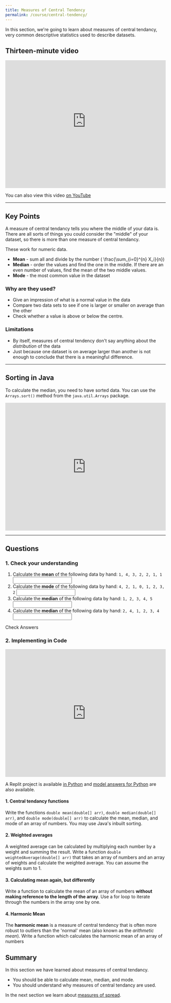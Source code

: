 ```yaml
---
title: Measures of Central Tendency
permalink: /course/central-tendency/
---
```


In this section, we're going to learn about measures of central tendancy, very common descriptive statistics used to describe datasets.

## Thirteen-minute video

<iframe width="100%" height="400px" src="https://www.youtube-nocookie.com/embed/wdRkqLkd7L0" frameborder="0" allow="accelerometer; autoplay; clipboard-write; encrypted-media; gyroscope; picture-in-picture" allowfullscreen></iframe>

You can also view this video [on YouTube](https://youtu.be/wdRkqLkd7L0)

---

<script src="https://polyfill.io/v3/polyfill.min.js?features=es6"></script>
<script id="MathJax-script" src="https://cdn.jsdelivr.net/npm/mathjax@3/es5/tex-mml-chtml.js"></script>

## Key Points

A measure of central tendancy tells you where the middle of your data is. There are all sorts of things you could consider the "middle" of your dataset, so there is more than one measure of central tendancy.

These work for numeric data.

* **Mean** - sum all and divide by the number \( \frac{\sum_{i=0}^{n} X_i}{n})
* **Median** - order the values and find the one in the middle. If there are an even number of values, find the mean of the two middle values.
* **Mode** - the most common value in the dataset

### Why are they used?

* Give an impression of what is a normal value in the data
* Compare two data sets to see if one is larger or smaller on average than the other
* Check whether a value is above or below the centre.

### Limitations
 
* By itself, measures of central tendency don't say anything about the _distribution_ of the data
* Just because one dataset is on average larger than another is not enough to conclude that there is a meaningful difference.

---

## Sorting in Java

To calculate the median, you need to have sorted data. You can use the `Arrays.sort()` method from the `java.util.Arrays` package. 

<iframe height="400px" width="100%" src="https://repl.it/@davidgundry/MathsForCSDescriptiveStatsJavaSort?lite=true" scrolling="no" frameborder="no" allowtransparency="true" allowfullscreen="true" sandbox="allow-forms allow-pointer-lock allow-popups allow-same-origin allow-scripts allow-modals"></iframe>

---

## Questions

### 1. Check your understanding

1. <label for ="q1">Calculate the **mean** of the following data by hand: `1, 4, 3, 2, 2, 1, 1`</label> <input type="text" id="q1" data-answer="2"/> <span id="q1c" style="display:inline-block"></span>
2. <label for ="q2">Calculate the **mode** of the following data by hand: `4, 2, 1, 0, 1, 2, 3, 2`</label> <input type="text" id="q2" data-answer="2"/> <span id="q2c" style="display:inline-block"></span>
3. <label for ="q3">Calculate the **median** of the following data by hand: `1, 2, 3, 4, 5`</label> <input type="text" id="q3" data-answer="3"/> <span id="q3c" style="display:inline-block"></span>
3. <label for ="q4">Calculate the **median** of the following data by hand: `2, 4, 1, 2, 3, 4`</label> <input type="text" id="q4" data-answer="2.5"/> <span id="q4c" style="display:inline-block"></span>

<a class="btn btn-primary" type="submit" onClick="checkAnswers('q1', 'q2', 'q3', 'q4')">Check Answers</a>
<script src="/assets/check.js"></script>

### 2. Implementing in Code

<iframe height="400px" width="100%" src="https://repl.it/@davidgundry/MathsForCSDescriptiveStatsCentralTendancyJava?lite=true" scrolling="no" frameborder="no" allowtransparency="true" allowfullscreen="true" sandbox="allow-forms allow-pointer-lock allow-popups allow-same-origin allow-scripts allow-modals"></iframe>

A Replit project is available [in Python](https://repl.it/@davidgundry/MathsForCSMeasuresOfCentralTendency#main.py) and [model answers for Python](https://repl.it/@davidgundry/MathsForCSMeasuresOfCentralTendencyModelAnswer#main.py) are also available.

#### 1. Central tendancy functions
Write the functions `double mean(double[] arr)`, `double median(double[] arr)`, and `double mode(double[] arr)` to calculate the mean, median, and mode of an array of numbers. You may use Java's inbuilt sorting.

#### 2. Weighted averages
A weighted average can be calculated by multiplying each number by a weight and summing the result.  Write a function `double weightedAverage(double[] arr)` that takes an array of numbers and an array of weights and calculate the weighted average. You can assume the weights sum to 1.

#### 3. Calculating mean again, but differently

Write a function to calculate the mean of an array of numbers **without making reference to the length of the array**. Use a for loop to iterate through the numbers in the array one by one.

#### 4. Harmonic Mean

The **harmonic mean** is a measure of central tendency that is often more robust to outliers than the 'normal' mean (also known as the _arithmetic mean_). Write a function which calculates the harmonic mean of an array of numbers

## Summary

In this section we have learned about measures of central tendancy.

* You should be able to calculate mean, median, and mode.
* You should understand why measures of central tendancy are used.

In the next section we learn about [measures of spread](../spread/).